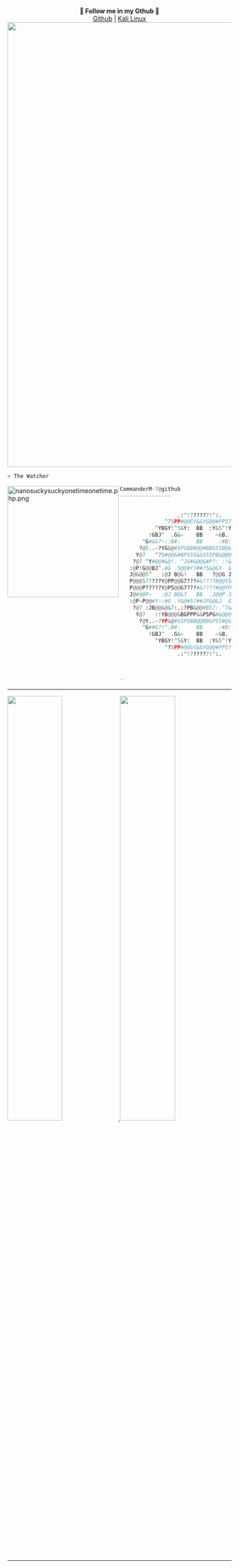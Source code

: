 <p align="center">
  <b>🎨 Follow me in my Gthub 🎨</b><br>  
  <a href="https://github.com/CommanderM-7">Github</a> |
  <a href="https://www.kali.org/tools/">Kali Linux</a> 
  <img src="https://cdn.discordapp.com/attachments/975036883958636557/975080429197590618/tumblr_00fca58e088e62fee1268fba5e7196d0_ab2ffa4a_500.webp" width="1000">
  </p>

```bash
> The Watcher
```

<img src="https://camo.githubusercontent.com/5256f260dc380bcb09bf91ba68ddcbd1e7356068e60eecfbad78133ad67a7ff5/68747470733a2f2f737465616d75736572696d616765732d612e616b616d616968642e6e65742f7567632f3933393436353037323037393333373639392f413434413244323442423938373236374632364335363434304635314130423436383438313232322f" align="left" alt="nanosuckysuckyonetimeonetime.php.png" width="250" height="250">

```py
CommanderM-7@github
----------------

                                                  
                  .:^!7????7!^:.                  
              ^75PP#@@GY&&YG@@#PP57^              
           ^YBGY!^5&Y:  BB  :Y&5^!YGBY^           
         !GBJ^  .G&~    BB    ~&B.  ^JBG!         
       ^G#&G?~::B#:     BB     :#B::~?G&#G^       
      ?@5..~?YG&@#5PGBB#@@#BBG55B@&PY?~..Y@?      
     Y@7   ^75#@@&#BP555&&555PB&@@@B5!:   7@Y     
    ?@7 ^Y#@@#&@!. ^JG#&@@&#P?: :!&@&@@BJ: !@?    
   :@P!G@@BJ^.#G .5@@#Y7##?5&@&Y  G&:~Y#@@P~5@:   
   J@&@@5^   :@J B@&!   BB   ?@@G J@:   ~P@@#@J   
   P@@@577???Y@PP@@G7???#&???7B@@Y5@Y???7?P@@@P   
   P@@@P?????Y@P5@@G7???#&????#@@YP@5???7?G@@@P   
   J@#@@P~   :@J B@&7   BB  .J@@P J@:   !G@@B@J   
   :@P~P@@#Y~:#G .Y&@#5?##JP&@&J  G&:!5&@&5^5@:   
    ?@7 :JB@@&@&7:.:?PB&@@#B57:.^7&@&@@G?: !@?    
     Y@7   :!YB@@@&BGPPP&&P5PG#&@@@GY!.   7@Y     
      ?@Y..~7YP&@#55PGBB@@BBGP55#@&PY?~..Y@J      
       ^G##G?!^:B#:     BB     :#B:^!?G##B^       
         !GBJ^  .G&~    BB    ~&B.  :JBG!         
           ^YBGY!^5&Y:  BB  :Y&5^!YGBY^           
              ^?5PP#@@GY&&YG@@#PP5?^              
                  .:^!7????7!^:.                  



-
```
<hr>

<p align="left">
  <a href="https://CommanderM-7.github.io">
  <img width="49.5%" src="https://github-readme-stats.vercel.app/api?username=CommanderM-7&show_icons=true&theme=gruvbox&hide_border=true" />
    <img width="49.5%" src="https://github-readme-streak-stats.herokuapp.com/?user=CommanderM-7&theme=gruvbox&hide_border=true" />
  </a>
</p>

<hr>
